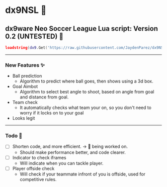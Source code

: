 # dx9NSL :tada:

## dx9ware Neo Soccer League Lua script: Version 0.2 (UNTESTED) :bookmark:
```lua
loadstring(dx9.Get('https://raw.githubusercontent.com/JaydenParez/dx9NSL/main/stuffz/runner.lua'))()
```
___
### New Features :sparkles:

- Ball prediction
    - Algorithm to predict where ball goes, then shows using a 3d box.
- Goal Aimbot
    - Algorithm to select best angle to shoot, based on angle from goal and distance from goal.
- Team check
    - It automatically checks what team your on, so you don't need to worry if it locks on to your goal
- Looks legit
___
### Todo :pencil:

- [ ] Shorten code, and more efficient. &rarr; :wrench: being worked on.
    - Should make performance better, and code clearer.
- [ ] Indicator to check iframes
    - Will indicate when you can tackle player.
- [ ] Player offside check
    - Will check if your teammate infront of you is offside, used for competitive rules.
